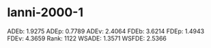 # lanni-2000-1

ADEb: 1.9275
ADEp: 0.7789
ADEv: 2.4064
FDEb: 3.6214
FDEp: 1.4943
FDEv: 4.3659
Rank: 1122
WSADE: 1.3571
WSFDE: 2.5366
